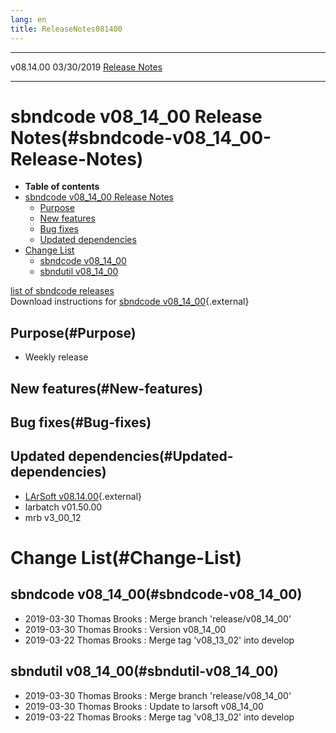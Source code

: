 ```yaml
---
lang: en
title: ReleaseNotes081400
---
```


  ----------- ------------ -- -- ------------------------------------------------------
  v08.14.00   03/30/2019         [Release Notes](ReleaseNotes081400.html)
  ----------- ------------ -- -- ------------------------------------------------------



sbndcode v08\_14\_00 Release Notes(#sbndcode-v08_14_00-Release-Notes)
======================================================================================

-   **Table of contents**
-   [sbndcode v08\_14\_00 Release
    Notes](#sbndcode-v08_14_00-Release-Notes)
    -   [Purpose](#Purpose)
    -   [New features](#New-features)
    -   [Bug fixes](#Bug-fixes)
    -   [Updated dependencies](#Updated-dependencies)
-   [Change List](#Change-List)
    -   [sbndcode v08\_14\_00](#sbndcode-v08_14_00)
    -   [sbndutil v08\_14\_00](#sbndutil-v08_14_00)

[list of sbndcode
releases](List_of_SBND_code_releases.html)\
Download instructions for [sbndcode
v08\_14\_00](http://scisoft.fnal.gov/scisoft/bundles/sbnd/v08_14_00/sbndcode-v08_14_00.html){.external}



Purpose(#Purpose)
----------------------------------

-   Weekly release



New features(#New-features)
--------------------------------------------



Bug fixes(#Bug-fixes)
--------------------------------------



Updated dependencies(#Updated-dependencies)
------------------------------------------------------------

-   [LArSoft
    v08.14.00](https://cdcvs.fnal.gov/redmine/projects/larsoft/wiki/ReleaseNotes081400){.external}
-   larbatch v01.50.00
-   mrb v3\_00\_12



Change List(#Change-List)
==========================================



sbndcode v08\_14\_00(#sbndcode-v08_14_00)
----------------------------------------------------------

-   2019-03-30 Thomas Brooks : Merge branch \'release/v08\_14\_00\'
-   2019-03-30 Thomas Brooks : Version v08\_14\_00
-   2019-03-22 Thomas Brooks : Merge tag \'v08\_13\_02\' into develop



sbndutil v08\_14\_00(#sbndutil-v08_14_00)
----------------------------------------------------------

-   2019-03-30 Thomas Brooks : Merge branch \'release/v08\_14\_00\'
-   2019-03-30 Thomas Brooks : Update to larsoft v08\_14\_00
-   2019-03-22 Thomas Brooks : Merge tag \'v08\_13\_02\' into develop
